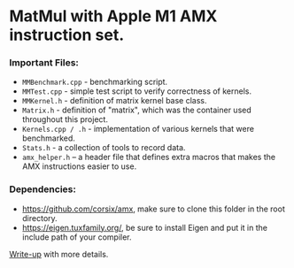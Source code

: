 # MatMul with Apple M1 AMX instruction set.

### Important Files:
- `MMBenchmark.cpp` - benchmarking script.
- `MMTest.cpp` - simple test script to verify correctness of kernels.
- `MMKernel.h` - definition of matrix kernel base class.
- `Matrix.h` - definition of "matrix", which was the container used throughout this project.
- `Kernels.cpp / .h` - implementation of various kernels that were benchmarked.
- `Stats.h` - a collection of tools to record data.
- `amx_helper.h` – a header file that defines extra macros that makes the AMX instructions easier to use.

### Dependencies:

- https://github.com/corsix/amx, make sure to clone this folder in the root directory.
- https://eigen.tuxfamily.org/, be sure to install Eigen and put it in the include path of your compiler.

[Write-up](https://docs.google.com/document/d/1zmX5zbXYhxjDtOw48vf5Gl04wBRwhnnCmfL7Fj1NMNc/edit?usp=sharing) with more details.


